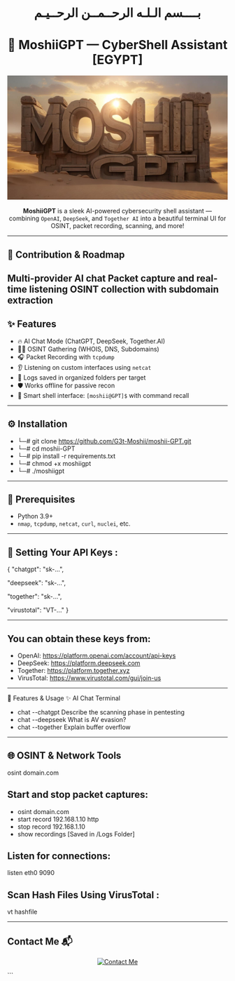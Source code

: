 <h1 align="center">
  بــــسم الـلـه الرحــمــن الرحــيـم
</h1>
<h1 align="center">
  🚀 MoshiiGPT — CyberShell Assistant [EGYPT] 
</h1>

<p align="center">
  <img src="moshii-GPT" width="800" alt="Cyber GPT Animation"/>
</p>

<p align="center">
  <b>MoshiiGPT</b> is a sleek AI-powered cybersecurity shell assistant — 
  combining <code>OpenAI</code>, <code>DeepSeek</code>, and <code>Together AI</code> 
  into a beautiful terminal UI for OSINT, packet recording, scanning, and more!
</p>

---
## 🎯 Contribution & Roadmap

Multi-provider AI chat
Packet capture and real-time listening
OSINT collection with subdomain extraction
---
## ✨ Features

- 🔥 AI Chat Mode (ChatGPT, DeepSeek, Together.AI)
- 🕵️‍♂️ OSINT Gathering (WHOIS, DNS, Subdomains)
- 🎧 Packet Recording with `tcpdump`
- 👂 Listening on custom interfaces using `netcat`
- 📁 Logs saved in organized folders per target
- 🛡️ Works offline for passive recon
- 🤖 Smart shell interface: `[moshii@GPT]$` with command recall

---

## ⚙️ Installation
- └─# git clone https://github.com/G3t-Moshii/moshii-GPT.git
- └─# cd moshii-GPT
- └─# pip install -r requirements.txt
- └─# chmod +x moshiigpt
- └─# ./moshiigpt
---
## 🔧 Prerequisites
- Python 3.9+
- `nmap`, `tcpdump`, `netcat`, `curl`, `nuclei`, etc.

---
## 🔐 Setting Your API Keys :
{
  "chatgpt": "sk-...",

  "deepseek": "sk-...",
  
  "together": "sk-...",
  
  "virustotal": "VT-..."
}

---
## You can obtain these keys from:
-  OpenAI: https://platform.openai.com/account/api-keys
- DeepSeek: https://platform.deepseek.com
- Together: https://platform.together.xyz
- VirusTotal: https://www.virustotal.com/gui/join-us

---
🧪 Features & Usage
✨ AI Chat Terminal

- chat --chatgpt Describe the scanning phase in pentesting
- chat --deepseek What is AV evasion?
- chat --together Explain buffer overflow
---
## 🌐 OSINT & Network Tools
  osint domain.com
## Start and stop packet captures:
- osint domain.com
- start record 192.168.1.10 http
- stop record 192.168.1.10
- show recordings [Saved in /Logs Folder]
## Listen for connections:
listen eth0 9090
## Scan Hash Files Using VirusTotal :
vt hashfile

---

 <h2 dir="rtl" align="left">📬 Contact Me</h2> <p align="center"> <a href="https://s3.us-east-1.amazonaws.com/moshii.com/portfolio.html"> <img src="https://img.shields.io/badge/Contact%20Me-Portfolio-blue?style=for-the-badge&logo=github" alt="Contact Me"> </a> </p> ``` 
